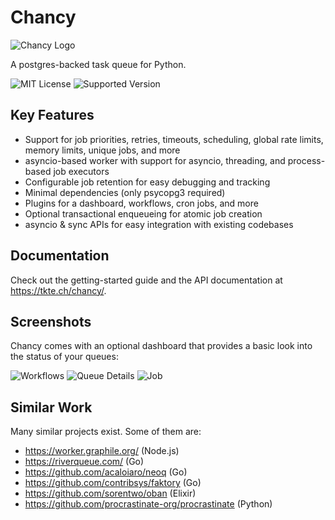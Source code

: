 # Chancy

![Chancy Logo](misc/logo_small.png)

A postgres-backed task queue for Python.

![MIT License](https://img.shields.io/github/license/:user/:repo)
![Supported Version](https://img.shields.io/pypi/pyversions/:packageName)


## Key Features

- Support for job priorities, retries, timeouts, scheduling,
  global rate limits, memory limits, unique jobs, and more
- asyncio-based worker with support for asyncio, threading, and
  process-based job executors
- Configurable job retention for easy debugging and tracking
- Minimal dependencies (only psycopg3 required)
- Plugins for a dashboard, workflows, cron jobs, and more
- Optional transactional enqueueing for atomic job creation
- asyncio & sync APIs for easy integration with existing codebases

## Documentation

Check out the getting-started guide and the API documentation at
https://tkte.ch/chancy/.

## Screenshots

Chancy comes with an optional dashboard that provides a basic
look into the status of your queues:

![Workflows](misc/ux_workflow.png)
![Queue Details](misc/ux_queue.png)
![Job](misc/ux_job_failed.png)

## Similar Work

Many similar projects exist. Some of them are:

- https://worker.graphile.org/ (Node.js)
- https://riverqueue.com/ (Go)
- https://github.com/acaloiaro/neoq (Go)
- https://github.com/contribsys/faktory (Go)
- https://github.com/sorentwo/oban (Elixir)
- https://github.com/procrastinate-org/procrastinate (Python)